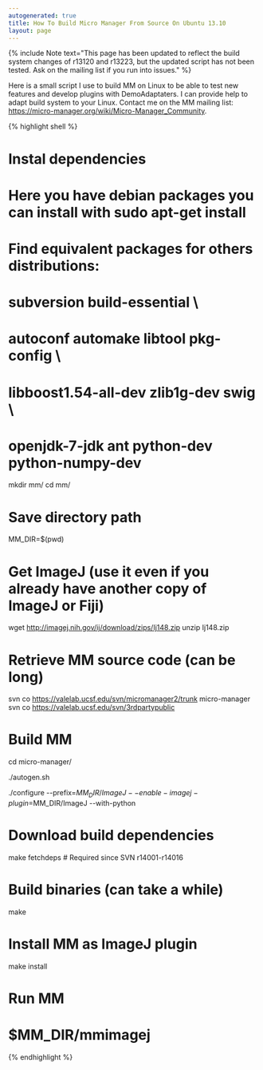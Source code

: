 ```yaml
---
autogenerated: true
title: How To Build Micro Manager From Source On Ubuntu 13.10
layout: page
---
```


{% include Note text="This page has been updated to reflect the build system changes of r13120 and r13223, but the updated script has not been tested. Ask on the mailing list if you run into issues." %}

Here is a small script I use to build MM on Linux to be able to test new
features and develop plugins with DemoAdaptaters. I can provide help to
adapt build system to your Linux. Contact me on the MM mailing list:
<https://micro-manager.org/wiki/Micro-Manager_Community>.

{% highlight shell %}
# Instal dependencies
# Here you have debian packages you can install with sudo apt-get install
# Find equivalent packages for others distributions:
#
# subversion build-essential \
# autoconf automake libtool pkg-config \
# libboost1.54-all-dev zlib1g-dev swig \
# openjdk-7-jdk ant python-dev python-numpy-dev

mkdir mm/
cd mm/

# Save directory path
MM_DIR=$(pwd)

# Get ImageJ (use it even if you already have another copy of ImageJ or Fiji)
wget http://imagej.nih.gov/ij/download/zips/Ij148.zip
unzip Ij148.zip

# Retrieve MM source code (can be long)
svn co https://valelab.ucsf.edu/svn/micromanager2/trunk micro-manager
svn co https://valelab.ucsf.edu/svn/3rdpartypublic

# Build MM
cd micro-manager/

./autogen.sh

./configure --prefix=$MM_DIR/ImageJ --enable-imagej-plugin=$MM_DIR/ImageJ --with-python

# Download build dependencies
make fetchdeps   # Required since SVN r14001-r14016

# Build binaries (can take a while)
make

# Install MM as ImageJ plugin
make install

# Run MM
# $MM_DIR/mmimagej
{% endhighlight %}
